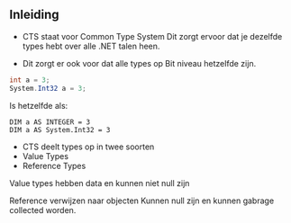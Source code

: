 ## Inleiding

- CTS staat voor Common Type System 
Dit zorgt ervoor dat je dezelfde types hebt over alle .NET talen heen. 

- Dit zorgt er ook voor dat alle types op Bit niveau hetzelfde zijn. 
```csharp
int a = 3;
System.Int32 a = 3;
```
Is hetzelfde als: 
```vbnet
DIM a AS INTEGER = 3
DIM a AS System.Int32 = 3
```
- CTS deelt types op in twee soorten
- Value Types
- Reference Types

Value types hebben data en kunnen niet null zijn

Reference verwijzen naar objecten 
Kunnen null zijn en kunnen gabrage collected worden. 
